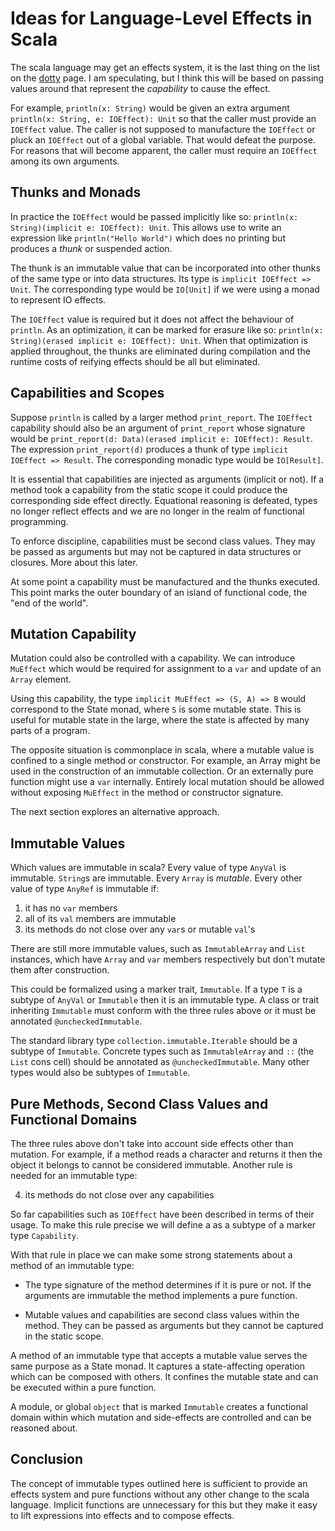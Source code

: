 # Ideas for Language-Level Effects in Scala 

The scala language may get an effects system, it is the last thing on the list on the [dotty]() page.  I am speculating, but I think this will be based on passing values around that represent the _capability_ to cause the effect.  

For example, `println(x: String)` would be given an extra argument `println(x: String, e: IOEffect): Unit` so that the caller must provide an `IOEffect` value.  The caller is not supposed to manufacture the `IOEffect` or pluck an `IOEffect` out of a global variable. That would defeat the purpose.   For reasons that will become apparent, the caller must require an `IOEffect` among its own arguments.  

## Thunks and Monads

In practice the `IOEffect` would be passed implicitly like so: `println(x: String)(implicit e: IOEffect): Unit`.  This allows use to write an expression like `println("Hello World")` which does no printing but produces a _thunk_ or suspended action.  

The thunk is an immutable value that can be incorporated into other thunks of the same type or into data structures.  Its type is `implicit IOEffect => Unit`.  The corresponding type would be `IO[Unit]` if we were using a monad to represent IO effects.

The `IOEffect` value is required but it does not affect the behaviour of `println`.  As an optimization, it can be marked for erasure  like so: `println(x: String)(erased implicit e: IOEffect): Unit`.  When that optimization is applied throughout, the thunks are eliminated during compilation and the runtime costs of reifying effects should be all but eliminated.  

## Capabilities and Scopes

Suppose `println` is called by a larger method `print_report`.  The `IOEffect` capability should also be an argument of `print_report` whose signature would be `print_report(d: Data)(erased implicit e: IOEffect): Result`.  The expression `print_report(d)` produces a thunk of type `implicit IOEffect => Result`. The corresponding monadic type would be `IO[Result]`. 

It is essential that capabilities are injected as arguments (implicit or not).  If a method took a capability from the static scope it could produce the corresponding side effect directly.  Equational reasoning is defeated, types no longer reflect effects and we are no longer in the realm of functional programming.

To enforce discipline, capabilities must be second class values.  They may be passed as arguments but may not be captured in data structures or closures. More about this later.

At some point a capability must be manufactured and the thunks executed.  This point marks the outer boundary of an island of functional code, the "end of the world".  

## Mutation Capability

Mutation could also be controlled with a capability.  We can introduce `MuEffect` which would be required for assignment to a `var` and update of an `Array` element.

Using this capability, the type `implicit MuEffect => (S, A) => B` would correspond to the State monad, where `S` is some mutable state.  This is useful for mutable state in the large, where the state is affected by many parts of a program. 

The opposite situation is commonplace in scala, where a mutable value is confined to a single method or constructor.  For example, an Array might be used in the construction of an immutable collection.  Or an externally pure function might use a `var` internally.  Entirely local mutation should be allowed without exposing `MuEffect` in the method or constructor signature.  

The next section explores an alternative approach.

## Immutable Values

Which values are immutable in scala?  Every value of type `AnyVal` is immutable. `String`s are immutable. Every `Array` is _mutable_.  Every other value of type `AnyRef` is immutable if:

1. it has no `var` members
2. all of its `val` members are immutable
3. its methods do not close over any `var`s or mutable `val`'s

There are still more immutable values, such as `ImmutableArray` and `List` instances, which have `Array` and `var` members respectively but don't mutate them after construction.

This could be formalized using a marker trait, `Immutable`.  If a type `T` is a subtype  of `AnyVal` or `Immutable` then it is an immutable type.  A class or trait inheriting `Immutable` must conform with the three rules above or it must be annotated `@uncheckedImmutable`. 

The standard library type `collection.immutable.Iterable` should be a subtype of `Immutable`. Concrete types such as `ImmutableArray` and `::` (the `List` cons cell) should be annotated as `@uncheckedImmutable`.  Many other types would also be subtypes of `Immutable`. 

## Pure Methods, Second Class Values and Functional Domains

The three rules above don't take into account side effects other than mutation.  For example, if a method reads a character and returns it then the object it belongs to cannot be considered immutable.  Another rule is needed for an immutable type:

4. its methods do not close over any capabilities

So far capabilities such as `IOEffect` have been described in terms of their usage.  To make this rule precise we will define a as a subtype of a marker type `Capability`.  

With that rule in place we can make some strong statements about a method of an immutable type:

- The type signature of the method determines if it is pure or not.  If the arguments are immutable the method implements a pure function.

- Mutable values and capabilities are second class values within the method.  They can be passed as arguments but they cannot be captured in the static scope.

A method of an immutable type that accepts a mutable value serves the same purpose as a State monad.  It captures a state-affecting operation which can be composed with others.  It confines the mutable state and can be executed within a pure function. 

A module, or global `object` that is marked `Immutable` creates a functional domain within which mutation and side-effects are controlled and can be reasoned about.

## Conclusion

The concept of immutable types outlined here is sufficient to provide an effects system and pure functions without any other change to the scala language.  Implicit functions are unnecessary for this but they make it easy to lift expressions into effects and to compose effects. 
